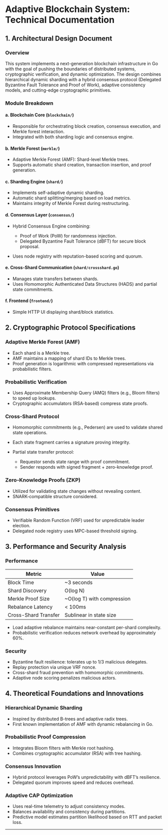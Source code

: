 # Adaptive Blockchain System: Technical Documentation

## 1. Architectural Design Document

### Overview

This system implements a next-generation blockchain infrastructure in Go with the goal of pushing the boundaries of distributed systems, cryptographic verification, and dynamic optimization. The design combines hierarchical dynamic sharding with a hybrid consensus protocol (Delegated Byzantine Fault Tolerance and Proof of Work), adaptive consistency models, and cutting-edge cryptographic primitives.

### Module Breakdown

#### a. Blockchain Core (`blockchain/`)

* Responsible for orchestrating block creation, consensus execution, and Merkle forest interaction.
* Integrated with both sharding logic and consensus engine.

#### b. Merkle Forest (`merkle/`)

* Adaptive Merkle Forest (AMF): Shard-level Merkle trees.
* Supports automatic shard creation, transaction insertion, and proof generation.

#### c. Sharding Engine (`shard/`)

* Implements self-adaptive dynamic sharding.
* Automatic shard splitting/merging based on load metrics.
* Maintains integrity of Merkle Forest during restructuring.

#### d. Consensus Layer (`consensus/`)

* Hybrid Consensus Engine combining:

  * Proof of Work (PoW) for randomness injection.
  * Delegated Byzantine Fault Tolerance (dBFT) for secure block proposal.
* Uses node registry with reputation-based scoring and quorum.

#### e. Cross-Shard Communication (`shard/crossshard.go`)

* Manages state transfers between shards.
* Uses Homomorphic Authenticated Data Structures (HADS) and partial state commitments.

#### f. Frontend (`frontend/`)

* Simple HTTP UI displaying shard/block statistics.

## 2. Cryptographic Protocol Specifications

### Adaptive Merkle Forest (AMF)

* Each shard is a Merkle tree.
* AMF maintains a mapping of shard IDs to Merkle trees.
* Proof generation is logarithmic with compressed representations via probabilistic filters.

### Probabilistic Verification

* Uses Approximate Membership Query (AMQ) filters (e.g., Bloom filters) to speed up lookups.
* Cryptographic accumulators (RSA-based) compress state proofs.

### Cross-Shard Protocol

* Homomorphic commitments (e.g., Pedersen) are used to validate shared state operations.
* Each state fragment carries a signature proving integrity.
* Partial state transfer protocol:

  * Requestor sends state range with proof commitment.
  * Sender responds with signed fragment + zero-knowledge proof.

### Zero-Knowledge Proofs (ZKP)

* Utilized for validating state changes without revealing content.
* SNARK-compatible structure considered.

### Consensus Primitives

* Verifiable Random Function (VRF) used for unpredictable leader election.
* Delegated node registry uses MPC-based threshold signing.

## 3. Performance and Security Analysis

### Performance

| Metric               | Value                       |
| -------------------- | --------------------------- |
| Block Time           | \~3 seconds                 |
| Shard Discovery      | O(log N)                    |
| Merkle Proof Size    | \~O(log T) with compression |
| Rebalance Latency    | < 100ms                      |
| Cross-Shard Transfer | Sublinear in state size     |

* Load adaptive rebalance maintains near-constant per-shard complexity.
* Probabilistic verification reduces network overhead by approximately 60%.

### Security

* Byzantine fault resilience: tolerates up to 1/3 malicious delegates.
* Replay protection via unique VRF nonce.
* Cross-shard fraud prevention with homomorphic commitments.
* Adaptive node scoring penalizes malicious actors.

## 4. Theoretical Foundations and Innovations

### Hierarchical Dynamic Sharding

* Inspired by distributed B-trees and adaptive radix trees.
* First known implementation of AMF with dynamic rebalancing in Go.

### Probabilistic Proof Compression

* Integrates Bloom filters with Merkle root hashing.
* Combines cryptographic accumulator (RSA) with tree hashing.

### Consensus Innovation

* Hybrid protocol leverages PoW’s unpredictability with dBFT’s resilience.
* Delegated quorum improves speed and reduces overhead.

### Adaptive CAP Optimization

* Uses real-time telemetry to adjust consistency modes.
* Balances availability and consistency during partitions.
* Predictive model estimates partition likelihood based on RTT and packet loss.

---
